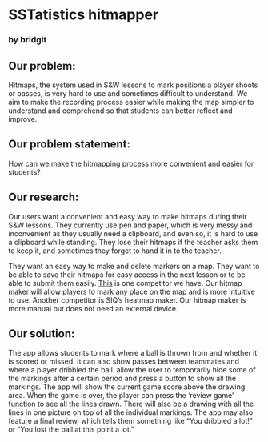 # SSTatistics hitmapper
### by bridgit

## Our problem: 

Hitmaps, the system used in S&W lessons to mark positions a player shoots or passes, is very hard to use and sometimes difficult to understand. We aim to make the recording process easier while making the map simpler to understand and comprehend so that students can better reflect and improve.


## Our problem statement:

How can we make the hitmapping process more convenient and easier for students?


## Our research:

Our users want a convenient and easy way to make hitmaps during their S&W lessons. They currently use pen and paper, which is very messy and inconvenient as they usually need a clipboard, and even so, it is hard to use a clipboard while standing. They lose their hitmaps if the teacher asks them to keep it, and sometimes they forget to hand it in to the teacher. 

They want an easy way to make and delete markers on a map. They want to be able to save their hitmaps for easy access in the next lesson or to be able to submit them easily. 
[This](https://csdt.org/static/CSDT_Single_Page/Basketball_Heatmap/src/index.html) is one competitor we have. Our hitmap maker will allow players to mark any place on the map and is more intuitive to use. 
Another competitor is SIQ’s heatmap maker. Our hitmap maker is more manual but does not need an external device. 


## Our solution:

The app allows students to mark where a ball is thrown from and whether it is scored or missed. It can also show passes between teammates and where a player dribbled the ball. allow the user to temporarily hide some of the markings after a certain period and press a button to show all the markings. The app will show the current game score above the drawing area. When the game is over, the player can press the ‘review game’ function to see all the lines drawn. There will also be a drawing with all the lines in one picture on top of all the individual markings. The app may also feature a final review, which tells them something like “You dribbled a lot!” or “You lost the ball at this point a lot.”
